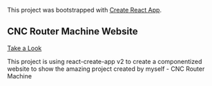 This project was bootstrapped with [Create React App](https://github.com/facebook/create-react-app).

## CNC Router Machine Website

<a href="https://thiagofazzi.github.io/cnc-project-website/" target="_blank">Take a Look</a>

This project is using react-create-app v2 to create a componentized website to show
the amazing project created by myself - CNC Router Machine

